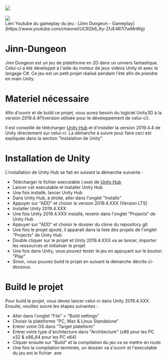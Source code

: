 <br>
  <img src="https://github.com/Zobeko/Jinn-Dungeon/blob/master/Ressources/Image_Github_Jin_Dungeon.PNG" />
<br>

<br>
  <img src="https://github.com/Zobeko/Jinn-Dungeon/blob/master/Ressources/Youtube_Logo.png" />
<br>
Lien Youtube du gameplay du jeu : [Jinn Dungeon - Gameplay](https://www.youtube.com/channel/UCR2b6_Ky-ZfJE4R7i7wMnWg)

# Jinn-Dungeon
Jinn Dungeon est un jeu de plateforme en 2D dans un univers fantastique. Celui-ci a été développé à l'aide du moteur de jeux vidéos Unity et avec le langage C#. Ce jeu est un petit projet réalisé pendant l'été afin de prendre en main Unity.

# Materiel nécessaire
Afin d'ouvrir et de build ce projet, vous aurez besoin du logiciel Unity3D à la version 2019.4.4f1(version utilisée pour le développement de celui-ci).

Il est conseillé de télécharger [Unity Hub](https://unity3d.com/fr/get-unity/download) et d'installer la version 2019.4.4 de Unity directement sur celui-ci. La démarche à suivre pour faire ceci est expliquée dans la section "Instalation de Unity".

# Installation de Unity
L'installation de Unity Hub se fait en suivant la démarche suivante :
  - Télécharger le fichier executable (.exe) de [Unity Hub](https://unity3d.com/fr/get-unity/download)
  - Lancer cet executable et installer Unity Hub
  - Une fois installé, lancer Unity Hub
  - Dans Unity Hub, à droite, aller dans l'onglet "Installs"
  - Appuyer sur "ADD" et choisir la version 2019.4.XXX (Version LTS)
  - Installer Unity 2019.4.XXX
  - Une fois Unity 2019.4.XXX installé, revenir dans l'onglet "Projects" de Unity Hub
  - Appuyer sur "ADD" et choisir le dossier du clone du repository git
  - Une fois le projet ajouté, il apparait dans la liste des projets de l'onglet "Projects" de Unity Hub
  - Double cliquer sur le projet et Unity 2019.4.XXX va se lancer, importer les ressources et initialiser le projet
  - Une fois dans Unity, vous pouvez tester le jeu en appuyant sur le bouton "Play"
  - Sinon, vous pouvez build le projet en suivant la démarche décrite ci-dessous.
  
  # Build le projet
  Pour build le projet, vous devez lancer celui-ci dans Unity 2019.4.XXX. Ensuite, veuillez suivre les étapes suivantes :
  - Aller dans l'onglet "File" > "Build settings"
  - Choisir la plateforme "PC, Mac & Linux Standalone"
  - Entrer votre OS dans "Target plateform"
  - Entrer votre type d'architecture dans "Architecture" (x86 pour les PC x32 & x86_64 pour les PC x64)
  - Cliquer ensuite sur "Build" et la compilation du jeu va se mettre en route
  - Une fois la compilation terminée, un dossier va s'ouvrir et l'executable du jeu est le fichier .exe

